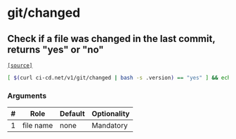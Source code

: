# git/changed

## Check if a file was changed in the last commit, returns "yes" or "no"
[`[source]`](https://github.com/omrilotan/ci-cd.net/blob/master/scripts/v1/git/changed)

```sh
[ $(curl ci-cd.net/v1/git/changed | bash -s .version) == "yes" ] && echo "Version was changed"
```

### Arguments

| # | Role | Default | Optionality
| --- | --- | --- | ---
| 1 | file name | none | Mandatory
